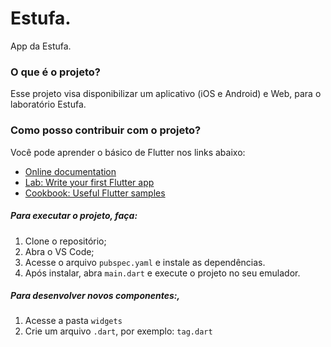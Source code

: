 # Estufa.

App da Estufa.

### O que é o projeto?

Esse projeto visa disponibilizar um aplicativo (iOS e Android) e Web, para o laboratório Estufa.

### Como posso contribuir com o projeto?

Você pode aprender o básico de Flutter nos links abaixo:

- [Online documentation](https://flutter.dev/docs)
- [Lab: Write your first Flutter app](https://flutter.dev/docs/get-started/codelab)
- [Cookbook: Useful Flutter samples](https://flutter.dev/docs/cookbook)

##### Para executar o projeto, faça:

1. Clone o repositório;
2. Abra o VS Code;
3. Acesse o arquivo `pubspec.yaml` e instale as dependências.
4. Após instalar, abra `main.dart` e execute o projeto no seu emulador.

##### Para desenvolver novos componentes:,

1. Acesse a pasta `widgets`
2. Crie um arquivo `.dart`, por exemplo: `tag.dart`
